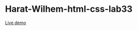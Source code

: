 # Harat-Wilhem-html-css-lab33

[Live demo](https://vivelescrepess.github.io/Harat-Wilhem-html-css-lab33/)
